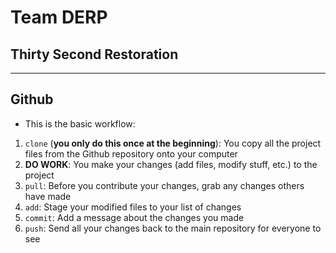 # Team DERP

## Thirty Second Restoration

-------------------------------------------------

## Github

* This is the basic workflow:

1. `clone` (**you only do this once at the beginning**): You copy all the project files from the Github repository onto your computer
2. **DO WORK**: You make your changes (add files, modify stuff, etc.) to the project
3. `pull`: Before you contribute your changes, grab any changes others have made
4. `add`: Stage your modified files to your list of changes
5. `commit`: Add a message about the changes you made
6. `push`: Send all your changes back to the main repository for everyone to see
